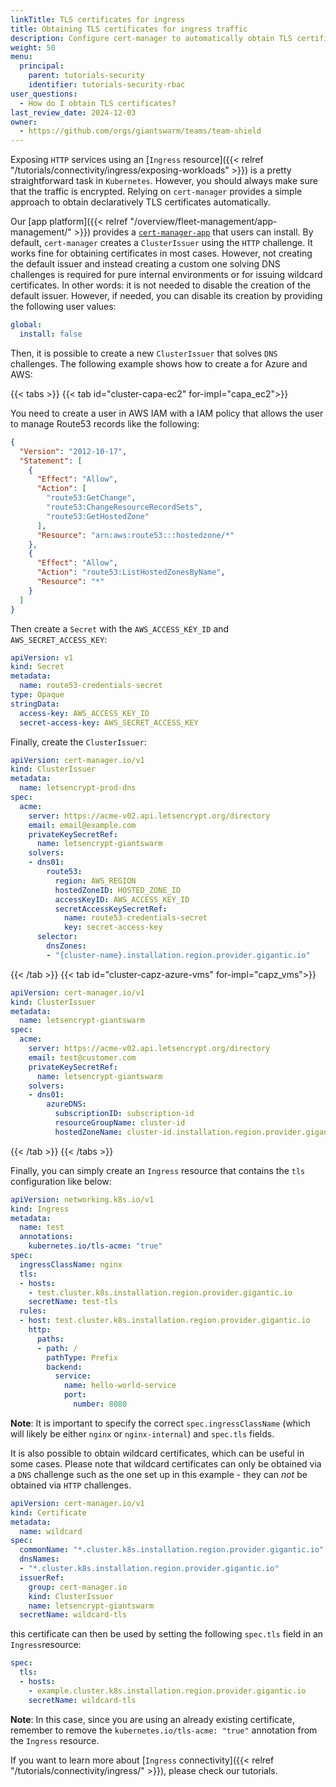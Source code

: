 ```yaml
---
linkTitle: TLS certificates for ingress
title: Obtaining TLS certificates for ingress traffic
description: Configure cert-manager to automatically obtain TLS certificates for ingress traffic
weight: 50
menu:
  principal:
    parent: tutorials-security
    identifier: tutorials-security-rbac
user_questions:
  - How do I obtain TLS certificates?
last_review_date: 2024-12-03
owner:
  - https://github.com/orgs/giantswarm/teams/team-shield
---
```


Exposing `HTTP` services using an [`Ingress` resource]({{< relref "/tutorials/connectivity/ingress/exposing-workloads" >}}) is a pretty straightforward task in `Kubernetes`. However, you should always make sure that the traffic is encrypted. Relying on `cert-manager` provides a simple approach to obtain declaratively TLS certificates automatically.

Our [app platform]({{< relref "/overview/fleet-management/app-management/" >}}) provides a [`cert-manager-app`](https://github.com/giantswarm/cert-manager-app) that users can install. By default, `cert-manager` creates a `ClusterIssuer` using the `HTTP` challenge. It works fine for obtaining certificates in most cases. However, not creating the default issuer and instead creating a custom one solving DNS challenges is required for pure internal environments or for issuing wildcard certificates. In other words: it is not needed to disable the creation of the default issuer. However, if needed, you can disable its creation by providing the following user values:

```yaml
global:
  install: false
```

Then, it is possible to create a new `ClusterIssuer` that solves `DNS` challenges. The following example shows how to create a for Azure and AWS:

{{< tabs >}}
{{< tab id="cluster-capa-ec2" for-impl="capa_ec2">}}

You need to create a user in AWS IAM with a IAM policy that allows the user to manage Route53 records like the following:

```json
{
  "Version": "2012-10-17",
  "Statement": [
    {
      "Effect": "Allow",
      "Action": [
        "route53:GetChange",
        "route53:ChangeResourceRecordSets",
        "route53:GetHostedZone"
      ],
      "Resource": "arn:aws:route53:::hostedzone/*"
    },
    {
      "Effect": "Allow",
      "Action": "route53:ListHostedZonesByName",
      "Resource": "*"
    }
  ]
}
```

Then create a `Secret` with the `AWS_ACCESS_KEY_ID` and `AWS_SECRET_ACCESS_KEY`:

```yaml
apiVersion: v1
kind: Secret
metadata:
  name: route53-credentials-secret
type: Opaque
stringData:
  access-key: AWS_ACCESS_KEY_ID
  secret-access-key: AWS_SECRET_ACCESS_KEY
```

Finally, create the `ClusterIssuer`:

```yaml
apiVersion: cert-manager.io/v1
kind: ClusterIssuer
metadata:
  name: letsencrypt-prod-dns
spec:
  acme:
    server: https://acme-v02.api.letsencrypt.org/directory
    email: email@example.com
    privateKeySecretRef:
      name: letsencrypt-giantswarm
    solvers:
    - dns01:
        route53:
          region: AWS_REGION
          hostedZoneID: HOSTED_ZONE_ID
          accessKeyID: AWS_ACCESS_KEY_ID
          secretAccessKeySecretRef:
            name: route53-credentials-secret
            key: secret-access-key
      selector:
        dnsZones:
        - "{cluster-name}.installation.region.provider.gigantic.io"
```

{{< /tab >}}
{{< tab id="cluster-capz-azure-vms" for-impl="capz_vms">}}

```yaml
apiVersion: cert-manager.io/v1
kind: ClusterIssuer
metadata:
  name: letsencrypt-giantswarm
spec:
  acme:
    server: https://acme-v02.api.letsencrypt.org/directory
    email: test@customer.com
    privateKeySecretRef:
      name: letsencrypt-giantswarm
    solvers:
    - dns01:
        azureDNS:
          subscriptionID: subscription-id
          resourceGroupName: cluster-id
          hostedZoneName: cluster-id.installation.region.provider.gigantic.io
```

{{< /tab >}}
{{< /tabs >}}

Finally, you can simply create an `Ingress` resource that contains the `tls` configuration like below:

```yaml
apiVersion: networking.k8s.io/v1
kind: Ingress
metadata:
  name: test
  annotations:
    kubernetes.io/tls-acme: "true"
spec:
  ingressClassName: nginx
  tls:
  - hosts:
    - test.cluster.k8s.installation.region.provider.gigantic.io
    secretName: test-tls
  rules:
  - host: test.cluster.k8s.installation.region.provider.gigantic.io
    http:
      paths:
      - path: /
        pathType: Prefix
        backend:
          service:
            name: hello-world-service
            port:
              number: 8080
```

__Note__: It is important to specify the correct `spec.ingressClassName` (which will likely be either `nginx` or `nginx-internal`) and `spec.tls` fields.

It is also possible to obtain wildcard certificates, which can be useful in some cases. Please note that wildcard certificates can only be obtained via a `DNS` challenge such as the one set up in this example - they can _not_ be obtained via `HTTP` challenges.

```yaml
apiVersion: cert-manager.io/v1
kind: Certificate
metadata:
  name: wildcard
spec:
  commonName: "*.cluster.k8s.installation.region.provider.gigantic.io"
  dnsNames:
  - "*.cluster.k8s.installation.region.provider.gigantic.io"
  issuerRef:
    group: cert-manager.io
    kind: ClusterIssuer
    name: letsencrypt-giantswarm
  secretName: wildcard-tls
```

this certificate can then be used by setting the following `spec.tls` field in an `Ingress`resource:

```yaml
spec:
  tls:
  - hosts:
    - example.cluster.k8s.installation.region.provider.gigantic.io
    secretName: wildcard-tls
```

__Note__: In this case, since you are using an already existing certificate, remember to remove the `kubernetes.io/tls-acme: "true"` annotation from the `Ingress` resource.

If you want to learn more about [`Ingress` connectivity]({{< relref "/tutorials/connectivity/ingress/" >}}), please check our tutorials.
